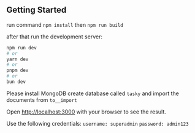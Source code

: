 ## Getting Started

run command `npm install` then `npm run build`

after that run the development server:

```bash
npm run dev
# or
yarn dev
# or
pnpm dev
# or
bun dev
```

Please install MongoDB create database called `tasky` and import the documents from `to__import`

Open [http://localhost:3000](http://localhost:3000) with your browser to see the result.

Use  the following credentials:
`username: superadmin`
`password: admin123`